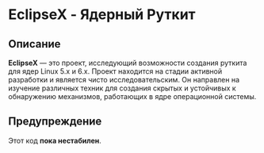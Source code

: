 # EclipseX - Ядерный Руткит

## Описание

**EclipseX** — это проект, исследующий возможности создания руткита для ядер Linux 5.x и 6.x. Проект находится на стадии активной разработки и является чисто исследовательским. Он направлен на изучение различных техник для создания скрытых и устойчивых к обнаружению механизмов, работающих в ядре операционной системы.

## Предупреждение
Этот код **пока нестабилен**.  
